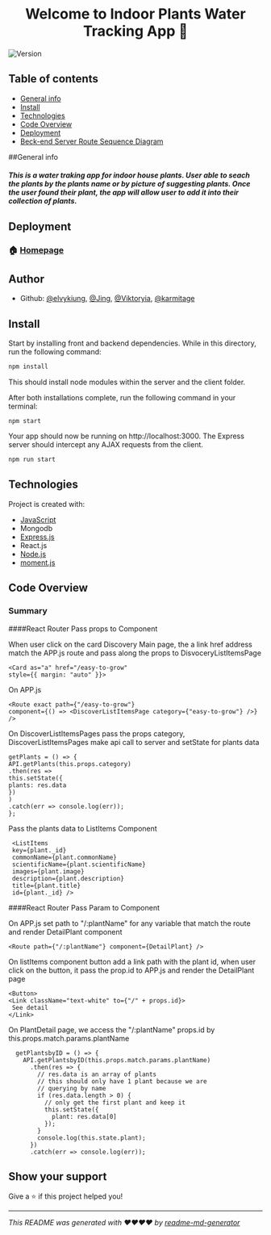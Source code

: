 
<h1 align="center">Welcome to Indoor Plants Water Tracking App 👋</h1>
<p>
  <img alt="Version" src="https://img.shields.io/badge/version-1.0.0-blue.svg?cacheSeconds=2592000" />
</p>

## Table of contents

- [General info](#general-info)
- [Install](#Install)
- [Technologies](#technologies)
- [Code Overview](#Code-Overview)
- [Deployment](#Deployment)
- [Beck-end Server Route Sequence Diagram](#Beck-end-Server-Route)

##General info

<h5>
This is a water traking app for indoor house plants. User able to seach the plants by the plants name or by picture of suggesting plants. Once the user found their plant, the app will allow user to add it into their collection of plants.
</h5>

## Deployment

### 🏠 [Homepage](https://indoor-plants.herokuapp.com/)

## Author

- Github: [@elvykiung](https://github.com/elvykiung), [@Jing](https://github.com/redbubble-ash), [@Viktoryia](https://github.com/Victoriaspurlieu), [@karmitage](https://github.com/karmitage)


## Install

Start by installing front and backend dependencies. While in this directory, run the following command:

```sh
npm install
```

This should install node modules within the server and the client folder.

After both installations complete, run the following command in your terminal:

```
npm start
```

Your app should now be running on http://localhost:3000. The Express server should intercept any AJAX requests from the client.

```sh
npm run start
```

## Technologies

Project is created with:

- [JavaScript](https://www.javascript.com/)
- Mongodb
- [Express.js](https://expressjs.com/)
- React.js
- [Node.js](https://nodejs.org/)
- [moment.js](https://momentjs.com/)

## Code Overview

### Summary

####React Router Pass props to Component

When user click on the card Discovery Main page, the a link href address match the APP.js route and pass along the props to DisvoceryListItemsPage

```
<Card as="a" href="/easy-to-grow"
style={{ margin: "auto" }}>
```

On APP.js

```
<Route exact path={"/easy-to-grow"}
component={() => <DiscoverListItemsPage category={"easy-to-grow"} />} />
```

On DiscoverListItemsPages pass the props category, DiscoverListItemsPages make api call to server and setState for plants data

```
getPlants = () => {
API.getPlants(this.props.category)
.then(res =>
this.setState({
plants: res.data
})
)
.catch(err => console.log(err));
};
```

Pass the plants data to ListItems Component

```
 <ListItems
 key={plant._id}
 commonName={plant.commonName}
 scientificName={plant.scientificName}
 images={plant.image}
 description={plant.description}
 title={plant.title}
 id={plant._id} />

```

####React Router Pass Param to Component

On APP.js set path to "/:plantName" for any variable that match the route and render DetailPlant component

```
<Route path={"/:plantName"} component={DetailPlant} />
```

On listItems component button add a link path with the plant id, when user click on the button, it pass the prop.id to APP.js and render the DetailPlant page

```
<Button>
<Link className="text-white" to={"/" + props.id}>
 See detail
</Link>
```

On PlantDetail page, we access the "/:plantName" props.id by this.props.match.params.plantName

```
  getPlantsbyID = () => {
    API.getPlantsbyID(this.props.match.params.plantName)
      .then(res => {
        // res.data is an array of plants
        // this should only have 1 plant because we are
        // querying by name
        if (res.data.length > 0) {
          // only get the first plant and keep it
          this.setState({
            plant: res.data[0]
          });
        }
        console.log(this.state.plant);
      })
      .catch(err => console.log(err));
```


## Show your support

Give a ⭐️ if this project helped you!

---

_This README was generated with ❤️❤️❤️❤️  by [readme-md-generator](https://github.com/kefranabg/readme-md-generator)_

```

```
